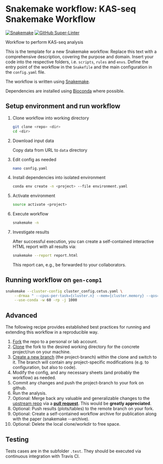 # Snakemake workflow: KAS-seq Snakemake Workflow

[![Snakemake](https://img.shields.io/badge/snakemake-≥5.27.4-brightgreen.svg)](https://snakemake.bitbucket.io)
[![GitHub Super-Linter](https://github.com/lparsons/kas-seq-snakemake-workflow/workflows/Lint%20code%20base/badge.svg)](https://github.com/marketplace/actions/super-linter)

Workflow to perform KAS-seq analysis

This is the template for a new Snakemake workflow. Replace this text with a comprehensive description, covering the purpose and domain.
Insert your code into the respective folders, i.e. `scripts`, `rules` and `envs`. Define the entry point of the workflow in the `Snakefile` and the main configuration in the `config.yaml` file.

The workflow is written using [Snakemake](https://snakemake.readthedocs.io/).

Dependencies are installed using [Bioconda](https://bioconda.github.io/) where possible.

## Setup environment and run workflow

1. Clone workflow into working directory

    ```bash
    git clone <repo> <dir>
    cd <dir>
    ```

2. Download input data

    Copy data from URL to `data` directory

3. Edit config as needed

    ```bash
    nano config.yaml
    ```

4. Install dependencies into isolated environment

    ```bash
    conda env create -n <project> --file environment.yaml
    ```

5. Activate environment

    ```bash
    source activate <project>
    ```

6. Execute workflow

    ```bash
    snakemake -n
    ```

7. Investigate results

    After successful execution, you can create a self-contained interactive HTML report with all results via:

    ```bash
    snakemake --report report.html
    ```

    This report can, e.g., be forwarded to your collaborators.


## Running workflow on `gen-comp1`

```bash
snakemake --cluster-config cluster_config.cetus.yaml \
    --drmaa " --cpus-per-task={cluster.n} --mem={cluster.memory} --qos={cluster.qos}" \
    --use-conda -w 60 -rp -j 1000
```

## Advanced

The following recipe provides established best practices for running and extending this workflow in a reproducible way.

1. [Fork](https://help.github.com/en/articles/fork-a-repo) the repo to a personal or lab account.
2. [Clone](https://help.github.com/en/articles/cloning-a-repository) the fork to the desired working directory for the concrete project/run on your machine.
3. [Create a new branch](https://git-scm.com/docs/gittutorial#_managing_branches) (the project-branch) within the clone and switch to it. The branch will contain any project-specific modifications (e.g. to configuration, but also to code).
4. Modify the config, and any necessary sheets (and probably the workflow) as needed.
5. Commit any changes and push the project-branch to your fork on github.
6. Run the analysis.
7. Optional: Merge back any valuable and generalizable changes to the [upstream repo](https://github.com/lparsons/kas-seq-snakemake-workflow) via a [**pull request**](https://help.github.com/en/articles/creating-a-pull-request). This would be **greatly appreciated**.
8. Optional: Push results (plots/tables) to the remote branch on your fork.
9. Optional: Create a self-contained workflow archive for publication along with the paper (snakemake --archive).
10. Optional: Delete the local clone/workdir to free space.

## Testing

Tests cases are in the subfolder `.test`. They should be executed via continuous integration with Travis CI.
